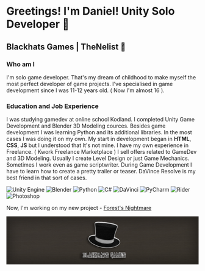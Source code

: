 # Greetings! I'm Daniel! Unity Solo Developer 👋
## Blackhats Games | TheNelist 🦾

### **Who am I**

I'm solo game developer. That's my dream of childhood to make myself the most perfect developer of game projects.
I've specialised in game development since I was 11-12 years old. ( Now I'm almost 16 ).

### **Education and Job Experience**
I was studying gamedev at online school Kodland. I completed Unity Game Development and Blender 3D Modeling cources. Besides game development I was learning 
Python and its additional libraries. In the most cases I was doing it on my own. My start in development began in **HTML**, **CSS**, **JS** but I understood that It's not mine.
I have my own experience in Freelance. ( Kwork Freelance Marketplace )
I sell offers related to GameDev and 3D Modeling. Usually I create Level Design or just Game Mechanics. Sometimes I work even as game scriptwriter. 
During Game Development I have to learn how to create a pretty trailer or teaser. DaVince Resolve is my best friend in that sort of cases.

![Unity Engine](https://img.shields.io/badge/Unity--Engine-black?style=for-the-badge&logo=unity)
![Blender](https://img.shields.io/badge/Blender-black?style=for-the-badge&logo=blender)
![Python](https://img.shields.io/badge/Python-black?style=for-the-badge&logo=python&logoColor=yellow)
![C#](https://img.shields.io/badge/CSharp-black?style=for-the-badge&logo=sharp&logoColor=purple)
![DaVinci](https://img.shields.io/badge/DaVinci-black?style=for-the-badge&logo=davinciresolve&logoColor=red)
![PyCharm](https://img.shields.io/badge/PyCharm-black?style=for-the-badge&logo=pycharm&logoColor=green)
![Rider](https://img.shields.io/badge/Rider-black?style=for-the-badge&logo=rider&logoColor=orange)
![Photoshop](https://img.shields.io/badge/Photoshop-black?style=for-the-badge&logo=adobephotoshop&logoColor=blue)
<!--
![HTML5](https://img.shields.io/badge/HTML-black?style=for-the-badge&logo=html5&logoColor=orange)
![CSS3](https://img.shields.io/badge/CSS-black?style=for-the-badge&logo=css3&logoColor=blue)

-->
Now, I'm working on my new project - [Forest's Nightmare](https://gamejolt.com/games/forest_nightmare/914621)

![Blackhats Games Banner](Blackhats_Banner.png)




